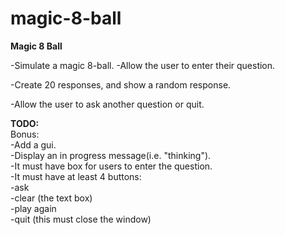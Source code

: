 # magic-8-ball
<strong>Magic 8 Ball</strong>
<br>

-Simulate a magic 8-ball.
-Allow the user to enter their question.<br>

-Create 20 responses, and show a random response.<br>

-Allow the user to ask another question or quit.<br>

<strong>TODO:</strong> <br>
Bonus:<br>
-Add a gui.<br>
-Display an in progress message(i.e. "thinking").<br>
-It must have box for users to enter the question.<br>
-It must have at least 4 buttons:<br>
-ask<br>
-clear (the text box)<br>
-play again<br>
-quit (this must close the window)<br>
